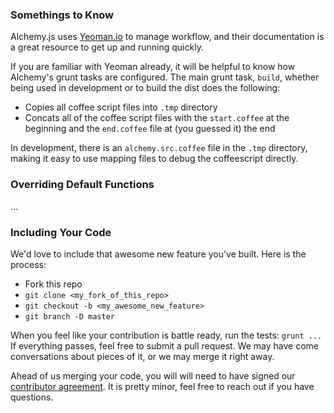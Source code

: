### Somethings to Know
Alchemy.js uses [Yeoman.io](http://yeoman.io/) to manage workflow, and their documentation is a great resource to get up and running quickly.

If you are familiar with Yeoman already, it will be helpful to know how Alchemy's grunt tasks are configured.  The main grunt task, `build`, whether being used in development or to build the dist does the following:
* Copies all coffee script files into `.tmp` directory
* Concats all of the coffee script files with the `start.coffee` at the beginning and the `end.coffee` file at (you guessed it) the end

In development, there is an `alchemy.src.coffee` file in the `.tmp` directory, making it easy to use mapping files to debug the coffeescript directly.

### Overriding Default Functions
...

### Including Your Code
We'd love to include that awesome new feature you've built.  Here is the process:
* Fork this repo
* `git clone <my_fork_of_this_repo>`
* `git checkout -b <my_awesome_new_feature>`
* `git branch -D master`

When you feel like your contribution is battle ready, run the tests:
`grunt ...` 
If everything passes, feel free to submit a pull request.  We may have come conversations about pieces of it, or we may merge it right away.

Ahead of us merging your code, you will will need to have signed our [contributor agreement](https://docs.google.com/a/graphalchemist.com/forms/d/1ypqMsBPrfzPpvQPXYdfw12u9xK5pNiHeMAuYImzEli4/viewform).  It is pretty minor, feel free to reach out if you have questions.


